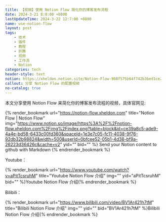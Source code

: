 ```yaml
---
title: 【视频】使用 Notion Flow 简化你的博客发布流程
date: 2024-3-21 8:0:00 +0800
lastUpdateTime: 2024-3-22 12:7:00 +0800
name: use-notion-flow
layout: post
tags: 
    - 技术
    - 插件
    - 教程
    - 折腾
    - 视频
    - 工作流
    - Notion
categories: tech
header-style: text
notion: https://xheldon.notion.site/Notion-Flow-908f575b64f742b3bed1ce238d3c3ff2?pvs=4
callout: 分享 Notion Flow 的配置视频
no-catalog: true
---
```

    
本文分享使用 Notion Flow 来简化你的博客发布流程的视频，具体官网见:

{% render_bookmark url="https://notion-flow.xheldon.com" title="Notion Flow | Notion Flow" img="https://www.notion.so/image/https%3A%2F%2Fnotion-flow.xheldon.com%2Fimg%2Findex.png?table=block&id=ce39a8c5-ade9-4a4e-bd58-6433c00fd360&spaceId=1e3e7c05-fc11-4038-9f76-92db32b98824&width=500&userId=0bfcee52-05b1-4d38-bf9a-26223d36426c&cache=v2" yid="" bid="" %}
Send your Notion content to github with Markdown
{% endrender_bookmark %}


Youtube：

{% render_bookmark url="https://www.youtube.com/watch?v=aPitTcsruhM" title="Youtube Notion Flow 介绍" img="" yid="aPitTcsruhM" bid="" %}Youtube Notion Flow 介绍{% endrender_bookmark %}


Bilibili：

{% render_bookmark url="https://www.bilibili.com/video/BV1Ar421h7tM" title="Bilibili Notion Flow 介绍" img="" yid="" bid="BV1Ar421h7tM" %}Bilibili Notion Flow 介绍{% endrender_bookmark %}



